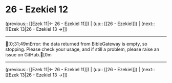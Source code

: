 # 26 - Ezekiel 12

(previous:: [[Ezek 11|← 26 - Ezekiel 11]]) | (up:: [[26 - Ezekiel]]) | (next:: [[Ezek 13|26 - Ezekiel 13 →]])

***
[0;31;49mError: the data returned from BibleGateway is empty, so stopping. Please check your usage, and if still a problem, please raise an issue on GitHub.[0m

***

(previous:: [[Ezek 11|← 26 - Ezekiel 11]]) | (up:: [[26 - Ezekiel]]) | (next:: [[Ezek 13|26 - Ezekiel 13 →]])
